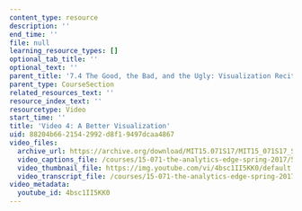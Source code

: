 ```yaml
---
content_type: resource
description: ''
end_time: ''
file: null
learning_resource_types: []
optional_tab_title: ''
optional_text: ''
parent_title: '7.4 The Good, the Bad, and the Ugly: Visualization Recitation  (Recitation)'
parent_type: CourseSection
related_resources_text: ''
resource_index_text: ''
resourcetype: Video
start_time: ''
title: 'Video 4: A Better Visualization'
uid: 88204b66-2154-2992-d8f1-9497dcaa4867
video_files:
  archive_url: https://archive.org/download/MIT15.071S17/MIT15_071S17_Session_7.4.05_300k.mp4
  video_captions_file: /courses/15-071-the-analytics-edge-spring-2017/576becfe6f505225a1fa8e2e814351f2_4bsc1II5KK0.vtt
  video_thumbnail_file: https://img.youtube.com/vi/4bsc1II5KK0/default.jpg
  video_transcript_file: /courses/15-071-the-analytics-edge-spring-2017/2c3c0aecb11beb9301b6b9c0e0fa802f_4bsc1II5KK0.pdf
video_metadata:
  youtube_id: 4bsc1II5KK0
---
```

